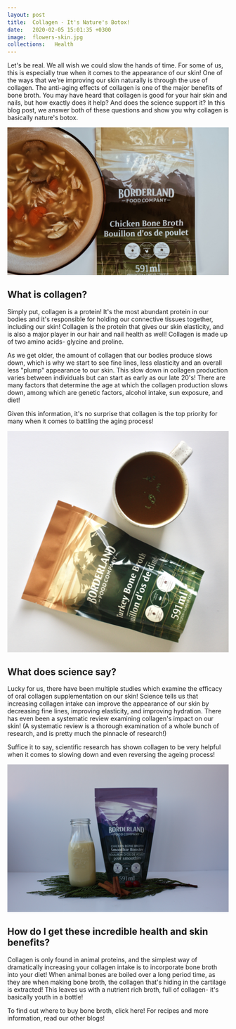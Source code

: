 ```yaml
---
layout: post
title:  Collagen - It's Nature's Botox!
date:   2020-02-05 15:01:35 +0300
image:  flowers-skin.jpg
collections:   Health
---
```

Let's be real. We all wish we could slow the hands of time. For some of us, this is especially true when it comes to the appearance of our skin! One of the ways that we're improving our skin naturally is through the use of collagen. The anti-aging effects of collagen is one of the major benefits of bone broth. You may have heard that collagen is good for your hair skin and nails, but how exactly does it help? And does the science support it? In this blog post, we answer both of these questions and show you why collagen is basically nature's botox. 

<img src="/assets/images/photo2.jpg" alt="chicken noodle soup"/>

## What is collagen?

Simply put, collagen is a protein! It's the most abundant protein in our bodies and it's responsible for holding our connective tissues together, including our skin! Collagen is the protein that gives our skin elasticity, and is also a major player in our  hair and nail health as well! Collagen is made up of two amino acids- glycine and proline.

As we get older, the amount of collagen that our bodies produce slows down, which is why we start to see fine lines, less elasticity and an overall less "plump" appearance to our skin. This slow down in collagen production varies between individuals but can start as early as our late 20's! There are many factors that determine the age at which the collagen production slows down, among which are genetic factors, alcohol intake, sun exposure, and diet!

Given this information, it's no surprise that collagen is the top priority for many when it comes to battling the aging process!

<img src="/assets/images/IMG_1469.jpeg" alt="turkey bone broth"/>

## What does science say?

Lucky for us, there have been multiple studies which examine the efficacy of oral collagen supplementation on our skin! Science tells us that increasing collagen intake can improve the appearance of our skin by decreasing fine lines, improving elasticity, and improving hydration. There has even been a systematic review examining collagen's impact on our skin! (A systematic review is a thorough examination of a whole bunch of research, and is pretty much the pinnacle of research!)

Suffice it to say, scientific research has shown collagen to be very helpful when it comes to slowing down and even reversing the ageing process!

<img src="/assets/images/IMG_1555.jpeg" alt="smoothie booster bone broth"/>

## How do I get these incredible health and skin benefits?

Collagen is only found in animal proteins, and the simplest way of dramatically increasing your collagen intake is to incorporate bone broth into your diet! When animal bones are boiled over a long period time, as they are when making bone broth, the collagen that's hiding in the cartilage is extracted! This leaves us with a nutrient rich broth, full of collagen- it's basically youth in a bottle!

To find out where to buy bone broth, click here! For recipes and more information, read our other blogs!